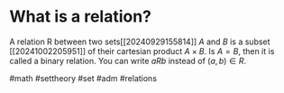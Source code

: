 # What is a relation? 
A relation R between two sets[[20240929155814]]  $A$ and $B$ is a subset [[20241002205951]] of their cartesian product $A \times B$. Is $A=B$, then it is called a binary relation.
You can write $aRb$ instead of $(a,b) \in R$.

#math #settheory #set #adm #relations
